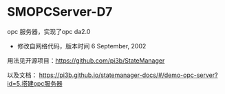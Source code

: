 # SMOPCServer-D7
opc 服务器，实现了opc da2.0


* 修改自网络代码，版本时间 6 September, 2002

用法见开源项目：https://github.com/pi3b/StateManager

以及文档：
https://pi3b.github.io/statemanager-docs/#/demo-opc-server?id=5.搭建opc服务器



